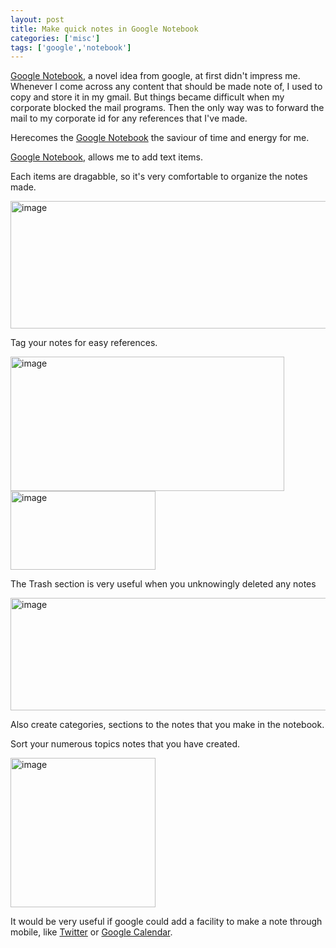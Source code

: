 ```yaml
---
layout: post
title: Make quick notes in Google Notebook
categories: ['misc']
tags: ['google','notebook']
---
```


<a href="http://www.google.com/notebook" title="Google Notebook">Google Notebook</a>, a novel idea from google, at first didn't impress me. Whenever I come across any content that should be made note of, I used to copy and store it in my gmail. But things became difficult when my corporate blocked the mail programs. Then the only way was to forward the mail to my corporate id for any references that I've made.

Herecomes the <a href="http://www.google.com/notebook" title="Google Notebook">Google Notebook</a> the saviour of time and energy for me.

<a href="http://www.google.com/notebook" title="Google Notebook">Google Notebook</a>, allows me to add text items.

Each items are dragabble, so it's very comfortable to organize the notes made.

<a href="http://maheshexp.files.wordpress.com/2008/01/image5.png"><img width="644" src="http://maheshexp.files.wordpress.com/2008/01/image-thumb5.png" alt="image" height="204" style="border:0;" /></a>

Tag your notes for easy references.

<a href="http://maheshexp.files.wordpress.com/2008/01/image41.png"><img width="438" src="http://maheshexp.files.wordpress.com/2008/01/image4-thumb.png" alt="image" height="215" style="border:0;" /></a> <a href="http://maheshexp.files.wordpress.com/2008/01/image2.png"><img width="232" src="http://maheshexp.files.wordpress.com/2008/01/image-thumb2.png" alt="image" height="126" style="border-width:0;" /></a>

The Trash section is very useful when you unknowingly deleted any notes

<a href="http://maheshexp.files.wordpress.com/2008/01/image25.png"><img width="644" src="http://maheshexp.files.wordpress.com/2008/01/image25-thumb.png" alt="image" height="180" style="border:0;" /></a>

Also create categories, sections to the notes that you make in the notebook.

Sort your numerous topics notes that you have created.

<a href="http://maheshexp.files.wordpress.com/2008/01/image4.png"><img width="232" src="http://maheshexp.files.wordpress.com/2008/01/image-thumb4.png" alt="image" height="239" style="border-width:0;" /></a>

It would be very useful if google could add a facility to make a note through mobile, like <a href="http://twitter.com/maheshexp">Twitter</a> or <a href="http://www.google.com/calendar">Google Calendar</a>.
